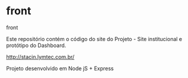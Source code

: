 # front
front

Este repositório contém o código do site do Projeto - Site institucional e protótipo do Dashboard.

http://stacin.lymtec.com.br/

Projeto desenvolvido em Node jS + Express

